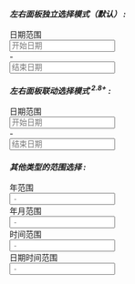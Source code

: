 <div class="layui-form">
  <h5 style="margin-bottom: 16px;">
    左右面板<strong class="layui-font-red">独立</strong>选择模式（默认） :
  </h5>
  <div class="layui-form-item">
    <div class="layui-inline">
      <label class="layui-form-label">日期范围</label>
      <div class="layui-inline" id="ID-laydate-range">
        <div class="layui-input-inline">
          <input type="text" autocomplete="off" id="ID-laydate-start-date" class="layui-input" placeholder="开始日期">
        </div>
        <div class="layui-form-mid">-</div>
        <div class="layui-input-inline">
          <input type="text" autocomplete="off" id="ID-laydate-end-date" class="layui-input" placeholder="结束日期">
        </div>
      </div>
    </div>
  </div>
  <h5 style="margin-bottom: 16px;">
    左右面板<strong class="layui-font-red">联动</strong>选择模式 <sup>2.8+</sup> :
  </h5>
  <div class="layui-form-item">
    <div class="layui-inline">
      <label class="layui-form-label">日期范围</label>
      <div class="layui-inline" id="ID-laydate-rangeLinked">
        <div class="layui-input-inline">
          <input type="text" autocomplete="off" id="ID-laydate-start-date-1" class="layui-input" placeholder="开始日期">
        </div>
        <div class="layui-form-mid">-</div>
        <div class="layui-input-inline">
          <input type="text" autocomplete="off" id="ID-laydate-end-date-1" class="layui-input" placeholder="结束日期">
        </div>
      </div>
    </div>
  </div>
  <h5 style="margin-bottom: 16px;">其他类型的范围选择 :</h5>
  <div class="layui-form-item">
    <div class="layui-inline">
      <label class="layui-form-label">年范围</label>
      <div class="layui-input-inline">
        <input type="text" class="layui-input" id="ID-laydate-range-year" placeholder=" - ">
      </div>
    </div>
    <div class="layui-inline">
      <label class="layui-form-label">年月范围</label>
      <div class="layui-input-inline">
        <input type="text" class="layui-input" id="ID-laydate-range-month" placeholder=" - ">
      </div>
    </div>
    <div class="layui-inline">
      <label class="layui-form-label">时间范围</label>
      <div class="layui-input-inline">
        <input type="text" class="layui-input" id="ID-laydate-range-time" placeholder=" - ">
      </div>
    </div>
    <div class="layui-inline">
      <label class="layui-form-label">日期时间范围</label>
      <div class="layui-input-inline">
        <input type="text" class="layui-input" id="ID-laydate-range-datetime" placeholder=" - ">
      </div>
    </div>
  </div>
</div>

<script>
layui.use(function(){
  var laydate = layui.laydate;

  // 日期范围 - 左右面板独立选择模式
  laydate.render({
    elem: '#ID-laydate-range',
    range: ['#ID-laydate-start-date', '#ID-laydate-end-date']
  });

  // 日期范围 - 左右面板联动选择模式
  laydate.render({
    elem: '#ID-laydate-rangeLinked',
    range: ['#ID-laydate-start-date-1', '#ID-laydate-end-date-1'],
    rangeLinked: true // 开启日期范围选择时的区间联动标注模式 ---  2.8+ 新增
  });
  
  // 年范围
  laydate.render({
    elem: '#ID-laydate-range-year',
    type: 'year',
    range: true
  });
  
  // 年月范围
  laydate.render({
    elem: '#ID-laydate-range-month',
    type: 'month',
    range: true
  });
  
  // 时间范围
  laydate.render({
    elem: '#ID-laydate-range-time',
    type: 'time',
    range: true
  });
  
  // 日期时间范围
  laydate.render({
    elem: '#ID-laydate-range-datetime',
    type: 'datetime',
    range: true
  });
});
</script>